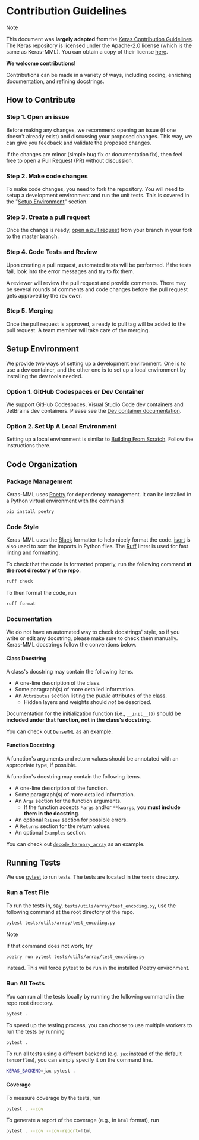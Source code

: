 # Contribution Guidelines

> [!NOTE]
> This document was **largely adapted** from the [Keras Contribution Guidelines](https://github.com/keras-team/keras/blob/master/CONTRIBUTING.md). The Keras repository is licensed under the Apache-2.0 license (which is the same as Keras-MML). You can obtain a copy of their license [here](https://github.com/keras-team/keras/blob/master/LICENSE).

**We welcome contributions!**

Contributions can be made in a variety of ways, including coding, enriching documentation, and refining docstrings.

## How to Contribute

### Step 1. Open an issue

Before making any changes, we recommend opening an issue (if one doesn't already exist) and discussing your proposed changes. This way, we can give you feedback and validate the proposed changes.

If the changes are minor (simple bug fix or documentation fix), then feel free to open a Pull Request (PR) without discussion.

### Step 2. Make code changes

To make code changes, you need to fork the repository. You will need to setup a development environment and run the unit tests. This is covered in the "[Setup Environment](#setup-environment)" section.

### Step 3. Create a pull request

Once the change is ready, [open a pull request](https://github.com/PhotonicGluon/Keras-MatMulLess/pulls) from your branch in your fork to the master branch.

### Step 4. Code Tests and Review

Upon creating a pull request, automated tests will be performed. If the tests fail, look into the error messages and try to fix them.

A reviewer will review the pull request and provide comments. There may be several rounds of comments and code changes before the pull request gets approved by the reviewer.

### Step 5. Merging

Once the pull request is approved, a ready to pull tag will be added to the pull request. A team member will take care of the merging.

## Setup Environment

We provide two ways of setting up a development environment. One is to use a dev container, and the other one is to set up a local environment by installing the dev tools needed.

### Option 1. GitHub Codespaces or Dev Container

We support GitHub Codespaces, Visual Studio Code dev containers and JetBrains dev containers. Please see the [Dev container documentation](../.devcontainer/README.md).

### Option 2. Set Up A Local Environment

Setting up a local environment is similar to [Building From Scratch](../README.md#building-from-scratch). Follow the instructions there.

## Code Organization

### Package Management

Keras-MML uses [Poetry](https://python-poetry.org/) for dependency management. It can be installed in a Python virtual environment with the command

```bash
pip install poetry
```

### Code Style

Keras-MML uses the [Black](https://github.com/psf/black) formatter to help nicely format the code. [isort](https://pycqa.github.io/isort/) is also used to sort the imports in Python files. The [Ruff](https://github.com/astral-sh/ruff) linter is used for fast linting and formatting.

To check that the code is formatted properly, run the following command **at the root directory of the repo**.

```bash
ruff check
```

To then format the code, run

```bash
ruff format
```

### Documentation

We do not have an automated way to check docstrings' style, so if you write or edit any docstring, please make sure to check them manually. Keras-MML docstrings follow the conventions below.

#### Class Docstring

A class's docstring may contain the following items.

- A one-line description of the class.
- Some paragraph(s) of more detailed information.
- An `Attributes` section listing the *public* attributes of the class.
  - Hidden layers and weights should *not* be described.

Documentation for the initialization function (i.e., `__init__()`) should be **included under that function, not in the class's docstring**.

You can check out [`DenseMML`](https://github.com/PhotonicGluon/Keras-MatMulLess/blob/2c98eca8bc254e46b7fa799fe3468dbddcff2b7c/keras_mml/layers/core/dense.py#L22) as an example.

#### Function Docstring

A function's arguments and return values should be annotated with an appropriate type, if possible.

A function's docstring may contain the following items.

- A one-line description of the function.
- Some paragraph(s) of more detailed information.
- An `Args` section for the function arguments.
  - If the function accepts `*args` and/or `**kwargs`, you **must include them in the docstring**.
- An optional `Raises` section for possible errors.
- A `Returns` section for the return values.
- An optional `Examples` section.

You can check out [`decode_ternary_array`](https://github.com/PhotonicGluon/Keras-MatMulLess/blob/2c98eca8bc254e46b7fa799fe3468dbddcff2b7c/keras_mml/utils/array/encoding.py#L94) as an example.

## Running Tests

We use [pytest](http://pytest.org/) to run tests. The tests are located in the `tests` directory.

### Run a Test File

To run the tests in, say, `tests/utils/array/test_encoding.py`, use the following command at the root directory of the repo.

```bash
pytest tests/utils/array/test_encoding.py
```

> [!NOTE]
> If that command does not work, try
> 
> ```bash
> poetry run pytest tests/utils/array/test_encoding.py
> ```
> 
> instead. This will force pytest to be run in the installed Poetry environment.

### Run All Tests

You can run all the tests locally by running the following command in the repo root directory.

```bash
pytest .
```

To speed up the testing process, you can choose to use multiple workers to run the tests by running

```bash
pytest .
```

To run all tests using a different backend (e.g. `jax` instead of the default `tensorflow`), you can simply specify it on the command line.

```bash
KERAS_BACKEND=jax pytest .
```

#### Coverage

To measure coverage by the tests, run

```bash
pytest . --cov
```

To generate a report of the coverage (e.g., in `html` format), run

```bash
pytest . --cov --cov-report=html
```
